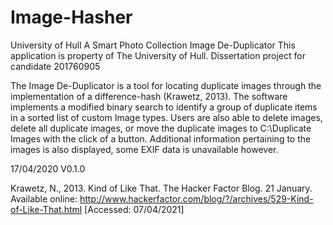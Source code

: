 # Image-Hasher
University of Hull A Smart Photo Collection Image De-Duplicator
This application is property of The University of Hull.
Dissertation project for candidate 201760905

The Image De-Duplicator is a tool for locating duplicate images through the implementation of a difference-hash (Krawetz, 2013). The software implements a modified binary search to identify a group of duplicate items in a sorted list of custom Image types. Users are also able to delete images, delete all duplicate images, or move the duplicate images to C:\\Duplicate Images with the click of a button. Additional information pertaining to the images is also displayed, some EXIF data is unavailable however.

17/04/2020
V0.1.0

Krawetz, N., 2013. Kind of Like That. The Hacker Factor Blog. 21 January. Available online: http://www.hackerfactor.com/blog/?/archives/529-Kind-of-Like-That.html [Accessed: 07/04/2021]
